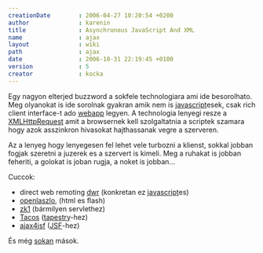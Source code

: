 ```yaml
---
creationDate        : 2006-04-27 10:20:54 +0200 
author              : karenin 
title               : Asynchronous JavaScript And XML 
name                : ajax 
layout              : wiki 
path                : ajax 
date                : 2006-10-31 22:19:45 +0100 
version             : 5 
creator             : kocka 
---
```

Egy nagyon elterjed buzzword a sokfele technologiara ami ide besorolhato. Meg olyanokat is ide sorolnak gyakran amik nem is [javascript](javascript.html)esek, csak rich client interface-t ado [webapp](webapp.html) legyen. A technologia lenyegi resze a [XMLHttpRequest](http://www.w3.org/TR/XMLHttpRequest/) amit a browsernek kell szolgaltatnia a scriptek szamara hogy azok asszinkron hivasokat hajthassanak vegre a szerveren.

Az a lenyeg hogy lenyegesen fel lehet vele turbozni a klienst, sokkal jobban fogjak szeretni a juzerek es a szervert is kimeli. Meg a ruhakat is jobban feheriti, a golokat is joban rugja, a noket is jobban...

Cuccok:

*   direct web remoting [dwr](Missing.html) (konkretan ez [javascript](javascript.html)es)
*   [openlaszlo](openlaszlo.html), (html es flash)
*   [zk1](zk1.html) (bármilyen servlethez)
*   [Tacos](http://tacos.sourceforge.net/) ([tapestry](tapestry.html)-hez)
*   [ajax4jsf](https://ajax4jsf.dev.java.net) ([JSF](JSF.html)-hez)

És még [sokan](http://www.ajaxprojects.com/ajax/viewcategory.php?categoryid=2]) mások.
